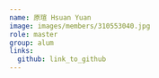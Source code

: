 ```yaml
---
name: 原瑄 Hsuan Yuan 
image: images/members/310553040.jpg 
role: master
group: alum
links:
  github: link_to_github 
---
```

